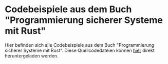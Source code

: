 # Codebeispiele aus dem Buch "Programmierung sicherer Systeme mit Rust" 

Hier befinden sich alle Codebeispiele aus dem Buch "Programmierung sicherer Systeme mit Rust". Diese Quellcodedateien können 
[hier](https://github.com/book-resources/rustlernen/releases/tag/v1.0) direkt heruntergeladen werden. 
